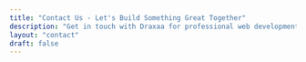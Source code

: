 ```yaml
---
title: "Contact Us - Let's Build Something Great Together"
description: "Get in touch with Draxaa for professional web development, mobile app development, and custom software solutions. Free consultation available."
layout: "contact"
draft: false
---
```

